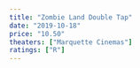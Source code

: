 ```yaml
---
title: "Zombie Land Double Tap"
date: "2019-10-18"
price: "10.50"
theaters: ["Marquette Cinemas"]
ratings: ["R"]
---
```

